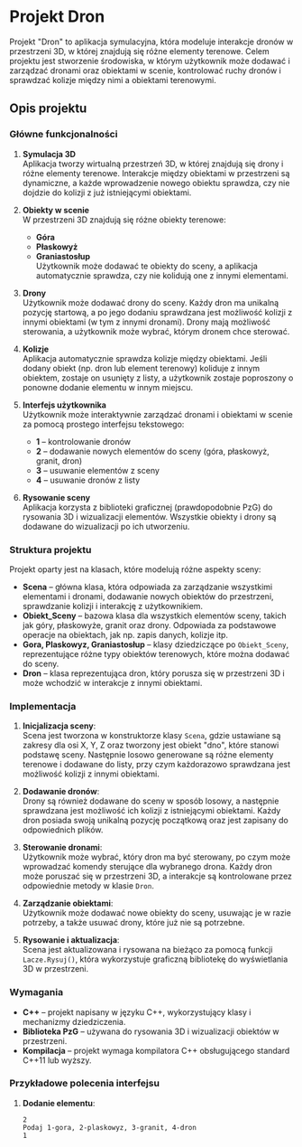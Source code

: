 # Projekt Dron

Projekt "Dron" to aplikacja symulacyjna, która modeluje interakcje dronów w przestrzeni 3D, w której znajdują się różne elementy terenowe. Celem projektu jest stworzenie środowiska, w którym użytkownik może dodawać i zarządzać dronami oraz obiektami w scenie, kontrolować ruchy dronów i sprawdzać kolizje między nimi a obiektami terenowymi.

## Opis projektu

### Główne funkcjonalności

1. **Symulacja 3D**  
   Aplikacja tworzy wirtualną przestrzeń 3D, w której znajdują się drony i różne elementy terenowe. Interakcje między obiektami w przestrzeni są dynamiczne, a każde wprowadzenie nowego obiektu sprawdza, czy nie dojdzie do kolizji z już istniejącymi obiektami.

2. **Obiekty w scenie**  
   W przestrzeni 3D znajdują się różne obiekty terenowe:
   - **Góra**  
   - **Płaskowyż**  
   - **Graniastosłup**  
   Użytkownik może dodawać te obiekty do sceny, a aplikacja automatycznie sprawdza, czy nie kolidują one z innymi elementami.

3. **Drony**  
   Użytkownik może dodawać drony do sceny. Każdy dron ma unikalną pozycję startową, a po jego dodaniu sprawdzana jest możliwość kolizji z innymi obiektami (w tym z innymi dronami). Drony mają możliwość sterowania, a użytkownik może wybrać, którym dronem chce sterować.

4. **Kolizje**  
   Aplikacja automatycznie sprawdza kolizje między obiektami. Jeśli dodany obiekt (np. dron lub element terenowy) koliduje z innym obiektem, zostaje on usunięty z listy, a użytkownik zostaje poproszony o ponowne dodanie elementu w innym miejscu.

5. **Interfejs użytkownika**  
   Użytkownik może interaktywnie zarządzać dronami i obiektami w scenie za pomocą prostego interfejsu tekstowego:
   - **1** – kontrolowanie dronów
   - **2** – dodawanie nowych elementów do sceny (góra, płaskowyż, granit, dron)
   - **3** – usuwanie elementów z sceny
   - **4** – usuwanie dronów z listy

6. **Rysowanie sceny**  
   Aplikacja korzysta z biblioteki graficznej (prawdopodobnie PzG) do rysowania 3D i wizualizacji elementów. Wszystkie obiekty i drony są dodawane do wizualizacji po ich utworzeniu.

### Struktura projektu

Projekt oparty jest na klasach, które modelują różne aspekty sceny:

- **Scena** – główna klasa, która odpowiada za zarządzanie wszystkimi elementami i dronami, dodawanie nowych obiektów do przestrzeni, sprawdzanie kolizji i interakcję z użytkownikiem.
- **Obiekt_Sceny** – bazowa klasa dla wszystkich elementów sceny, takich jak góry, płaskowyże, granit oraz drony. Odpowiada za podstawowe operacje na obiektach, jak np. zapis danych, kolizje itp.
- **Gora, Plaskowyz, Graniastosłup** – klasy dziedziczące po `Obiekt_Sceny`, reprezentujące różne typy obiektów terenowych, które można dodawać do sceny.
- **Dron** – klasa reprezentująca dron, który porusza się w przestrzeni 3D i może wchodzić w interakcje z innymi obiektami.

### Implementacja

1. **Inicjalizacja sceny**:  
   Scena jest tworzona w konstruktorze klasy `Scena`, gdzie ustawiane są zakresy dla osi X, Y, Z oraz tworzony jest obiekt "dno", które stanowi podstawę sceny. Następnie losowo generowane są różne elementy terenowe i dodawane do listy, przy czym każdorazowo sprawdzana jest możliwość kolizji z innymi obiektami.

2. **Dodawanie dronów**:  
   Drony są również dodawane do sceny w sposób losowy, a następnie sprawdzana jest możliwość ich kolizji z istniejącymi obiektami. Każdy dron posiada swoją unikalną pozycję początkową oraz jest zapisany do odpowiednich plików.

3. **Sterowanie dronami**:  
   Użytkownik może wybrać, który dron ma być sterowany, po czym może wprowadzać komendy sterujące dla wybranego drona. Każdy dron może poruszać się w przestrzeni 3D, a interakcje są kontrolowane przez odpowiednie metody w klasie `Dron`.

4. **Zarządzanie obiektami**:  
   Użytkownik może dodawać nowe obiekty do sceny, usuwając je w razie potrzeby, a także usuwać drony, które już nie są potrzebne.

5. **Rysowanie i aktualizacja**:  
   Scena jest aktualizowana i rysowana na bieżąco za pomocą funkcji `Lacze.Rysuj()`, która wykorzystuje graficzną bibliotekę do wyświetlania 3D w przestrzeni.

### Wymagania

- **C++** – projekt napisany w języku C++, wykorzystujący klasy i mechanizmy dziedziczenia.
- **Biblioteka PzG** – używana do rysowania 3D i wizualizacji obiektów w przestrzeni.
- **Kompilacja** – projekt wymaga kompilatora C++ obsługującego standard C++11 lub wyższy.

### Przykładowe polecenia interfejsu

1. **Dodanie elementu**:
   ```text
   2
   Podaj 1-gora, 2-plaskowyz, 3-granit, 4-dron
   1
